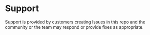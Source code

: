 # Support

Support is provided by customers creating Issues in this repo and the community or the team may respond or provide fixes as appropriate.
